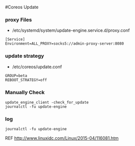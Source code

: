 #Coreos Update

### proxy Files

* /etc/systemd/system/update-engine.service.d/proxy.conf 

```
[Service]
Environment=ALL_PROXY=socks5://admin-proxy-server:8080
```
### update strategy

* /etc/coreos/update.conf 

``` 
GROUP=beta
REBOOT_STRATEGY=off
```

### Manually Check

```
update_engine_client -check_for_update
journalctl -fu update-engine

```

### log

```
journalctl -fu update-engine

```


REF <http://www.linuxidc.com/Linux/2015-04/116081.htm>
